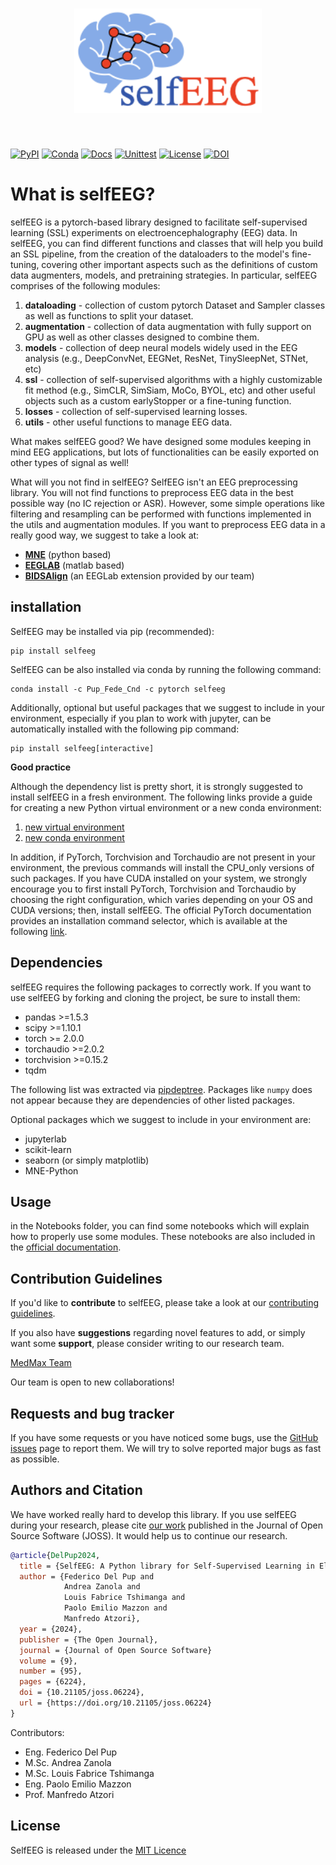 <h1 align="center">
  <img src="Images/LibraryLogo.png" width="300">
</h1><br>

[![PyPI](https://img.shields.io/pypi/v/selfeeg?label=PyPI&color=blue)](https://pypi.org/project/selfeeg/)
[![Conda](https://img.shields.io/conda/v/pup_fede_cnd/selfeeg?label=Conda&color=blue)](https://anaconda.org/pup_fede_cnd/selfeeg)
[![Docs](https://img.shields.io/readthedocs/selfeeg)](https://readthedocs.org/projects/selfeeg/)
[![Unittest](https://github.com/MedMaxLab/selfEEG/actions/workflows/python-app.yml/badge.svg)](https://github.com/MedMaxLab/selfEEG/actions/workflows/python-app.yml)
[![License](https://img.shields.io/badge/License-MIT-violet.svg)](https://github.com/MedMaxLab/selfEEG/blob/main/LICENSE.md)
[![DOI](https://joss.theoj.org/papers/10.21105/joss.06224/status.svg)](https://doi.org/10.21105/joss.06224)

# What is selfEEG?
selfEEG is a pytorch-based library designed to facilitate self-supervised learning
(SSL) experiments on electroencephalography (EEG) data.
In selfEEG, you can find different functions and classes that will help you build
an SSL pipeline, from the creation of the dataloaders to the model's fine-tuning,
covering other important aspects such as the definitions of custom data augmenters,
models, and pretraining strategies.
In particular, selfEEG comprises of the following modules:

1. **dataloading** - collection of custom pytorch Dataset and Sampler classes
   as well as functions to split your dataset.
3. **augmentation** - collection of data augmentation with fully support on GPU
   as well as other classes designed to combine them.
5. **models** - collection of deep neural models widely used in the EEG analysis
   (e.g., DeepConvNet, EEGNet, ResNet, TinySleepNet, STNet, etc)
7. **ssl** - collection of self-supervised algorithms with a highly customizable
   fit method  (e.g., SimCLR, SimSiam, MoCo, BYOL, etc) and other useful objects
   such as a custom earlyStopper or a fine-tuning function.
9. **losses** - collection of self-supervised learning losses.
10. **utils** - other useful functions to manage EEG data.

What makes selfEEG good? We have designed some modules keeping in mind EEG
applications, but lots of functionalities can be easily exported on other
types of signal as well!

What will you not find in selfEEG? SelfEEG isn't an EEG preprocessing library.
You will not find functions to preprocess EEG data in the best possible way
(no IC rejection or ASR). However, some simple operations like filtering and
resampling can be performed with functions implemented in the utils and
augmentation modules. If you want to preprocess EEG data in a really good way,
we suggest to take a look at:

- [**MNE**](https://mne.tools) (python based)
- [**EEGLAB**](https://sccn.ucsd.edu/eeglab) (matlab based)
- [**BIDSAlign**](https://github.com/MedMaxLab/BIDSAlign)
  (an EEGLab extension provided by our team)


## installation
SelfEEG may be installed via pip (recommended):
```
pip install selfeeg
```

SelfEEG can be also installed via conda by running the following command:
```
conda install -c Pup_Fede_Cnd -c pytorch selfeeg
```

Additionally, optional but useful packages that we suggest to include in your
environment, especially if you plan to work with jupyter, can be automatically
installed with the following pip command:
```
pip install selfeeg[interactive]
```

**Good practice**

Although the dependency list is pretty short, it is strongly suggested to install
selfEEG in a fresh environment. The following links provide a guide for creating a
new Python virtual environment or a new conda environment:

1. [new virtual environment](https://docs.python.org/3/library/venv.html)
2. [new conda environment](https://conda.io/projects/conda/en/latest/user-guide/tasks/manage-environments.html#creating-an-environment-with-commands)

In addition, if PyTorch, Torchvision and Torchaudio are not present in your
environment, the previous commands will install the CPU_only versions of such
packages.
If you have CUDA installed on your system, we strongly encourage you to first
install PyTorch, Torchvision and Torchaudio by choosing the
right configuration, which varies depending on your OS and CUDA versions;
then, install selfEEG.
The official PyTorch documentation provides an installation command selector,
which is available at the following [link](https://pytorch.org/get-started/locally/).



## Dependencies
selfEEG requires the following packages to correctly work.
If you want to use selfEEG by forking and cloning the project,
be sure to install them:

- pandas >=1.5.3
- scipy >=1.10.1
- torch >= 2.0.0
- torchaudio >=2.0.2
- torchvision >=0.15.2
- tqdm

The following list was extracted via
[pipdeptree](https://github.com/tox-dev/pipdeptree/tree/main).
Packages like ``numpy`` does not appear because they are dependencies
of other listed packages.

Optional packages which we suggest to include in your environment are:

- jupyterlab
- scikit-learn
- seaborn (or simply matplotlib)
- MNE-Python


## Usage
in the Notebooks folder, you can find some notebooks which will explain how to
properly use some modules.
These notebooks are also included in the
[official documentation](https://selfeeg.readthedocs.io/en/latest/index.html).


## Contribution Guidelines
If you'd like to **contribute** to selfEEG,
please take a look at our [contributing guidelines](CONTRIBUTING.md).

If you also have **suggestions** regarding novel features to add, or simply
want some **support**, please consider writing to our research team.

[MedMax Team](mailto:manfredo.atzori@unipd.it&cc=federico.delpup@studenti.unipd.it,andrea.zanola@studenti.unipd.it,louisfabrice.tshimanga@unipd.it)

Our team is open to new collaborations!


## Requests and bug tracker
If you have some requests or you have noticed some bugs,
use the [GitHub issues](https://github.com/MedMaxLab/selfEEG/issues) page to report
them. We will try to solve reported major bugs as fast as possible.


## Authors and Citation
We have worked really hard to develop this library.
If you use selfEEG during your research, please cite
[our work](https://doi.org/10.21105/joss.06224) published in the Journal of
Open Source Software (JOSS).
It would help us to continue our research.

```bibtex
@article{DelPup2024,
  title = {SelfEEG: A Python library for Self-Supervised Learning in Electroencephalography},
  author = {Federico Del Pup and
            Andrea Zanola and
            Louis Fabrice Tshimanga and
            Paolo Emilio Mazzon and
            Manfredo Atzori},
  year = {2024},
  publisher = {The Open Journal},
  journal = {Journal of Open Source Software}
  volume = {9},
  number = {95},
  pages = {6224},
  doi = {10.21105/joss.06224},
  url = {https://doi.org/10.21105/joss.06224}
}
```

Contributors:
- Eng. Federico Del Pup
- M.Sc. Andrea Zanola
- M.Sc. Louis Fabrice Tshimanga
- Eng. Paolo Emilio Mazzon
- Prof. Manfredo Atzori

## License
SelfEEG is released under the [MIT Licence](LICENSE.md)
